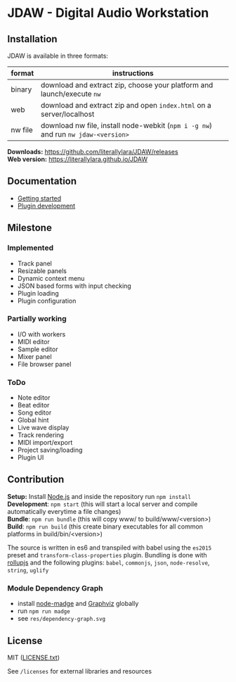 JDAW - Digital Audio Workstation
================================

## Installation

JDAW is available in three formats:

| format  | instructions                                                                      |
| ------- | --------------------------------------------------------------------------------- |
| binary  | download and extract zip, choose your platform and launch/execute `nw`            |
| web     | download and extract zip and open `index.html` on a server/localhost              |
| nw file | download nw file, install node-webkit (`npm i -g nw`) and run `nw jdaw-<version>` |

**Downloads:** https://github.com/literallylara/JDAW/releases  
**Web version:** https://literallylara.github.io/JDAW

## Documentation

* [Getting started](docs/getting-started.md)
* [Plugin development](docs/plugin-development.md)

## Milestone

### Implemented
* Track panel
* Resizable panels
* Dynamic context menu
* JSON based forms with input checking
* Plugin loading
* Plugin configuration

### Partially working
* I/O with workers
* MIDI editor
* Sample editor
* Mixer panel
* File browser panel

### ToDo
* Note editor
* Beat editor
* Song editor
* Global hint
* Live wave display
* Track rendering
* MIDI import/export
* Project saving/loading
* Plugin UI

## Contribution

**Setup:** Install [Node.js](https://nodejs.org/en/) and inside the repository run `npm install`  
**Development**: `npm start` (this will start a local server and compile automatically everytime a file changes)  
**Bundle**: `npm run bundle` (this will copy www/ to build/www/\<version\>)  
**Build**: `npm run build`  (this create binary executables for all common platforms in build/bin/\<version\>)

The source is written in es6 and transpiled with babel using the `es2015` preset and `transform-class-properties` plugin.   Bundling is done with [rollupjs](http://rollupjs.org/) and the following plugins: `babel`, `commonjs`, `json`, `node-resolve`, `string`, `uglify`

### Module Dependency Graph

* install [node-madge](https://github.com/pahen/madge) and [Graphviz](http://www.graphviz.org/Download..php) globally
* run `npm run madge`
* see `res/dependency-graph.svg`

## License

MIT ([LICENSE.txt](LICENSE.txt))  

See `/licenses` for external libraries and resources
